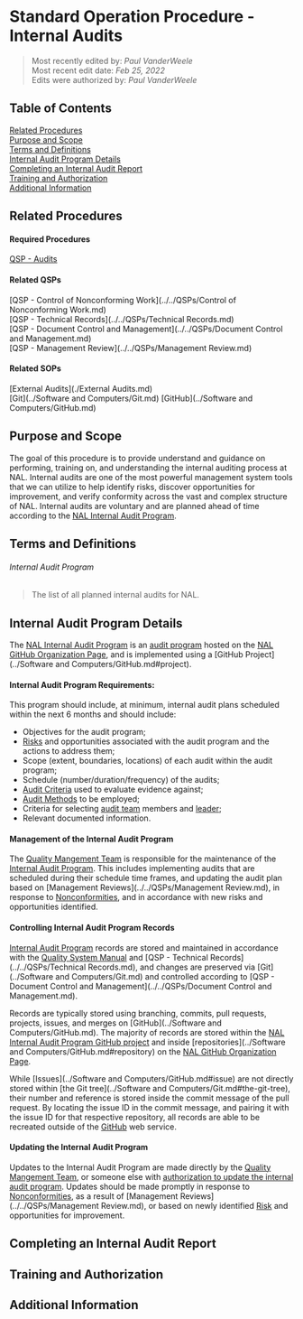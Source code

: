 # Standard Operation Procedure - Internal Audits

>Most recently edited by: *Paul VanderWeele*  
>Most recent edit date: *Feb 25, 2022*  
>Edits were authorized by: *Paul VanderWeele*

## Table of Contents

[Related Procedures](#related-procedures)  
[Purpose and Scope](#purpose-and-scope)  
[Terms and Definitions](#terms-and-definitions)  
[Internal Audit Program Details](#internal-audit-program-details)  
[Completing an Internal Audit Report](#completing-an-internal-audit-report)  
[Training and Authorization](#training-and-authorization)  
[Additional Information](#additional-information)  

## Related Procedures  

#### Required Procedures  

[QSP - Audits](../../QSPs/Audits.md)  

#### Related QSPs

[QSP - Control of Nonconforming Work](../../QSPs/Control of Nonconforming Work.md)  
[QSP - Technical Records](../../QSPs/Technical Records.md)  
[QSP - Document Control and Management](../../QSPs/Document Control and Management.md)  
[QSP - Management Review](../../QSPs/Management Review.md)  

#### Related SOPs

[External Audits](./External Audits.md)  
[Git](../Software and Computers/Git.md)
[GitHub](../Software and Computers/GitHub.md)  

## Purpose and Scope

The goal of this procedure is to provide understand and guidance on performing, training on, and understanding the internal auditing process at NAL. Internal audits are one of the most powerful management system tools that we can utilize to help identify risks, discover opportunities for improvement, and verify conformity across the vast and complex structure of NAL. Internal audits are voluntary and are planned ahead of time according to the [NAL Internal Audit Program](#internal-audit-program).

## Terms and Definitions

###### Internal Audit Program

> The list of all planned internal audits for NAL.

## Internal Audit Program Details

The [NAL Internal Audit Program](#internal-audit-program) is an [audit program](../../QSPs/Audits.md#audit-program) hosted on the [NAL GitHub Organization Page](https://github.com/NEWAGE-Labs), and is implemented using a [GitHub Project](../Software and Computers/GitHub.md#project).


#### Internal Audit Program Requirements:

This program should include, at minimum, internal audit plans scheduled within the next 6 months and should include:  

- Objectives for the audit program;  
- [Risks](../../QSPs/Audits.md#risk) and opportunities associated with the audit program and the actions to address them;  
- Scope (extent, boundaries, locations) of each audit within the audit program;  
- Schedule (number/duration/frequency) of the audits;  
- [Audit Criteria](../../QSPs/Audits.md#audit-criteria) used to evaluate evidence against;  
- [Audit Methods](../../QSPs/Audits.md#audit-method) to be employed;  
- Criteria for selecting [audit team](../../QSPs/Audits.md#audit-team) members and [leader](../../QSPs/Audits.md#audit-team-leader);  
- Relevant documented information.  

#### Management of the Internal Audit Program

The [Quality Mangement Team](../../index.md#quality-management-team) is responsible for the maintenance of the [Internal Audit Program](#internal-audit-program). This includes implementing audits that are scheduled during their schedule time frames, and updating the audit plan based on [Management Reviews](../../QSPs/Management Review.md), in response to [Nonconformities](../../QSPs/Audits.md#nonconformity), and in accordance with new risks and opportunities identified.

#### Controlling Internal Audit Program Records

[Internal Audit Program](#internal-audit-program) records are stored and maintained in accordance with the [Quality System Manual](../../index.md) and [QSP - Technical Records](../../QSPs/Technical Records.md), and changes are preserved via [Git](../Software and Computers/Git.md) and controlled according to [QSP - Document Control and Management](../../QSPs/Document Control and Management.md).

Records are typically stored using branching, commits, pull requests, projects, issues, and merges on [GitHub](../Software and Computers/GitHub.md). The majority of records are stored within the [NAL Internal Audit Program GitHub project](https://github.com/orgs/NEWAGE-Labs/projects/6) and inside [repositories](../Software and Computers/GitHub.md#repository) on the [NAL GitHub Organization Page](https://github.com/NEWAGE-Labs).

While [Issues](../Software and Computers/GitHub.md#issue) are not directly stored within [the Git tree](../Software and Computers/Git.md#the-git-tree), their number and reference is stored inside the commit message of the pull request. By locating the issue ID in the commit message, and pairing it with the issue ID for that respective repository, all records are able to be recreated outside of the [GitHub](https://github.com) web service.

#### Updating the Internal Audit Program

Updates to the Internal Audit Program are made directly by the [Quality Mangement Team](../../index.md#quality-management-team), or someone else with [authorization to update the internal audit program](#training-and-authorization). Updates should be made promptly in response to [Nonconformities](../../QSPs/Audits.md#nonconformity), as a result of [Management Reviews](../../QSPs/Management Review.md), or based on newly identified [Risk](../../QSPs/Audits.md#risk) and opportunities for improvement.

## Completing an Internal Audit Report



## Training and Authorization

## Additional Information
